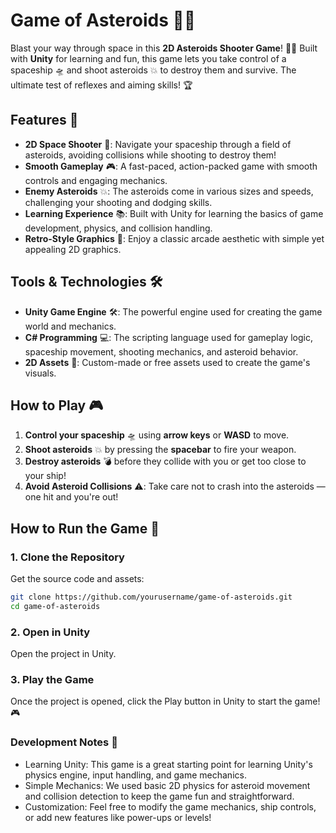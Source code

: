 # Game of Asteroids 🚀💥

Blast your way through space in this **2D Asteroids Shooter Game**! 🌌💫 Built with **Unity** for learning and fun, this game lets you take control of a spaceship 🛸 and shoot asteroids 💥 to destroy them and survive. The ultimate test of reflexes and aiming skills! 🏆

## Features 🌟

- **2D Space Shooter** 🚀: Navigate your spaceship through a field of asteroids, avoiding collisions while shooting to destroy them!
- **Smooth Gameplay** 🎮: A fast-paced, action-packed game with smooth controls and engaging mechanics.
- **Enemy Asteroids** 💥: The asteroids come in various sizes and speeds, challenging your shooting and dodging skills.
- **Learning Experience** 📚: Built with Unity for learning the basics of game development, physics, and collision handling.
- **Retro-Style Graphics** 🌠: Enjoy a classic arcade aesthetic with simple yet appealing 2D graphics.

## Tools & Technologies 🛠️

- **Unity Game Engine** 🛠️: The powerful engine used for creating the game world and mechanics.
- **C# Programming** 💻: The scripting language used for gameplay logic, spaceship movement, shooting mechanics, and asteroid behavior.
- **2D Assets** 🎨: Custom-made or free assets used to create the game's visuals.

## How to Play 🎮

1. **Control your spaceship** 🛸 using **arrow keys** or **WASD** to move.
2. **Shoot asteroids** 💥 by pressing the **spacebar** to fire your weapon.
3. **Destroy asteroids** 💣 before they collide with you or get too close to your ship!
4. **Avoid Asteroid Collisions** ⚠️: Take care not to crash into the asteroids — one hit and you're out!

## How to Run the Game 🚀

### 1. Clone the Repository

Get the source code and assets:

```bash
git clone https://github.com/yourusername/game-of-asteroids.git
cd game-of-asteroids
```

### 2. Open in Unity
Open the project in Unity.

### 3. Play the Game
Once the project is opened, click the Play button in Unity to start the game! 🎮

### Development Notes 📝
- Learning Unity: This game is a great starting point for learning Unity's physics engine, input handling, and game mechanics.
- Simple Mechanics: We used basic 2D physics for asteroid movement and collision detection to keep the game fun and straightforward.
- Customization: Feel free to modify the game mechanics, ship controls, or add new features like power-ups or levels!
